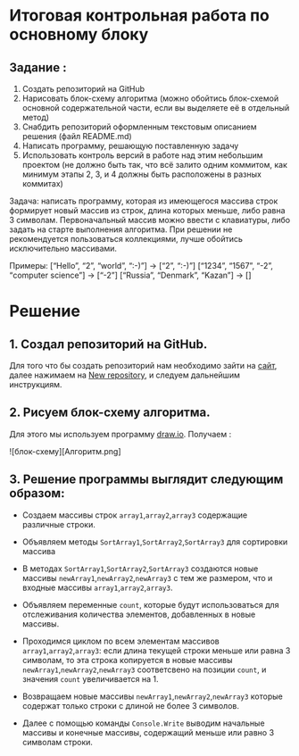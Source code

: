 # Итоговая контрольная работа по основному блоку

## Задание :

1. Создать репозиторий на GitHub
2. Нарисовать блок-схему алгоритма (можно обойтись блок-схемой основной содержательной части, если вы выделяете её в отдельный метод)
3. Снабдить репозиторий оформленным текстовым описанием решения (файл README.md)
4. Написать программу, решающую поставленную задачу
5. Использовать контроль версий в работе над этим небольшим проектом (не должно быть так, что всё залито одним коммитом, как минимум этапы 2, 3, и 4 должны быть расположены в разных коммитах)

Задача: написать программу, которая из имеющегося массива строк формирует новый массив из строк, длина которых меньше, либо равна 3 символам. Первоначальный массив можно ввести с клавиатуры, либо задать на старте выполнения алгоритма. При решении не рекомендуется пользоваться коллекциями, лучше обойтись исключительно массивами.

Примеры:
[“Hello”, “2”, “world”, “:-)”] → [“2”, “:-)”]
[“1234”, “1567”, “-2”, “computer science”] → [“-2”]
[“Russia”, “Denmark”, “Kazan”] → []

# Решение

## 1. Создал репозиторий на GitHub.

Для того что бы создать репозиторий нам необходимо зайти на [сайт](https://github.com/), далее нажимаем на [New repository](https://github.com/new), и следуем дальнейшим инструкциям.

## 2. Рисуем блок-схему алгоритма.

Для этого мы используем программу [draw.io](https://app.diagrams.net/).
Получаем :

 ![блок-схему][Алгоритм.png]

## 3. Решение программы выглядит следующим образом:

- Создаем массивы строк `array1`,`array2`,`array3` содержащие различные строки.

- Объявляем методы `SortArray1`,`SortArray2`,`SortArray3` для сортировки массива 

- В методах `SortArray1`,`SortArray2`,`SortArray3` создаются новые массивы `newArray1`,`newArray2`,`newArray3` с тем же размером, что и входные массивы `array1`,`array2`,`array3`.

- Объявляем переменные `count`, которые будут использоваться для отслеживания количества элементов, добавленных в новые массивы.

- Проходимся циклом по всем элементам массивов `array1`,`array2`,`array3`:
если длина текущей строки меньше или равна 3 символам, то эта строка копируется в новые массивы `newArray1`,`newArray2`,`newArray3` соответсвено на позиции `count`, и значения `count` увеличивается на 1.

- Возвращаем новые массивы `newArray1`,`newArray2`,`newArray3` которые содержат только строки с длиной не более 3 символов.
- Далее с помощью команды `Console.Write` выводим начальные массивы и конечные массивы, содержащий меньше или равно 3 символам строки.

[def]: <Алгоритм .png>
